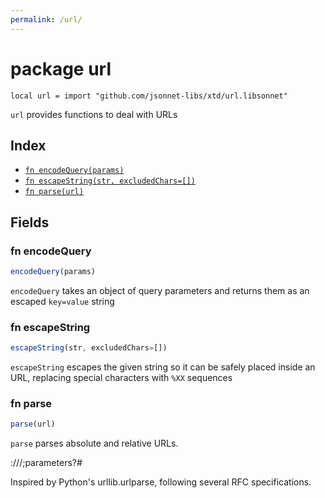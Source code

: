 ```yaml
---
permalink: /url/
---
```


# package url

```jsonnet
local url = import "github.com/jsonnet-libs/xtd/url.libsonnet"
```

`url` provides functions to deal with URLs

## Index

* [`fn encodeQuery(params)`](#fn-encodequery)
* [`fn escapeString(str, excludedChars=[])`](#fn-escapestring)
* [`fn parse(url)`](#fn-parse)

## Fields

### fn encodeQuery

```ts
encodeQuery(params)
```

`encodeQuery` takes an object of query parameters and returns them as an escaped `key=value` string

### fn escapeString

```ts
escapeString(str, excludedChars=[])
```

`escapeString` escapes the given string so it can be safely placed inside an URL, replacing special characters with `%XX` sequences

### fn parse

```ts
parse(url)
```

`parse` parses absolute and relative URLs.

<scheme>://<netloc>/<path>;parameters?<query>#<fragment>

Inspired by Python's urllib.urlparse, following several RFC specifications.
